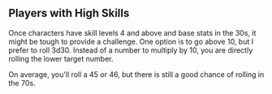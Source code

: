 ## Players with High Skills

Once characters have skill levels 4 and above and base stats in the 30s, it might be tough to provide a challenge. One option is to go above 10, but I prefer to roll 3d30. Instead of a number to multiply by 10, you are directly rolling the lower target number.

On average, you'll roll a 45 or 46, but there is still a good chance of rolling in the 70s.